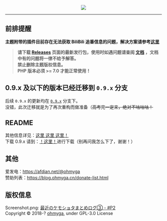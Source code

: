 <p align="center">
  <img src="https://castle.baka.show/static/img/banner.png">
</p>

---

## 前排提醒
**主题附带的插件目前存在无法获取 BiliBili 追番信息的问题，解决方案请参考[这里](https://github.com/bakaomg/castle-Typecho-Theme/issues/18#issuecomment-743772640)**

> **请下载 [Releases](https://github.com/bakaomg/castle-Typecho-Theme/releases) 页面的最新发行包，使用时如遇问题请查阅 [文档](https://castle.baka.show/) ，文档中有的问题将一律不给予解答。**
<br>**禁止删除主题版权信息。**
<br>**PHP 版本必须 >= 7.0 才能正常使用！**

## 0.9.x 及以下的版本已经迁移到 `0.9.x` 分支
后续 `0.9.x` 的更新均在 [`0.9.x`](https://github.com/bakaomg/castle-Typecho-Theme/tree/0.9.x) 分支下。<br>
没错，此次迁移就是为了再次重构而做准备（~~高考完一定来，绝对不咕咕咕！~~

## README
其他信息详见：[这里 这里 这里！](https://github.com/bakaomg/castle-Typecho-Theme/blob/0.9.x/README.md)<br>
下载 0.9.x 请到：[！这里！](https://github.com/bakaomg/castle-Typecho-Theme/releases)进行下载（别再问我怎么下了，谢谢！）

## 其他
爱发电：https://afdian.net/@ohmyga<br>
赞助列表：https://blog.ohmyga.cn/donate-list.html<br>

## 版权信息
Screenshot.png: [最近のケモショタまとめログ③ - #P2](https://www.pixiv.net/artworks/66074820?p=2)<br>
Copyright &copy; 2018-? [ohmyga](https://github.com/bakaomg), under GPL-3.0 License
